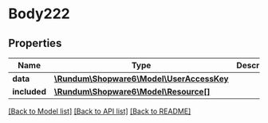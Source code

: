 # Body222

## Properties
Name | Type | Description | Notes
------------ | ------------- | ------------- | -------------
**data** | [**\Rundum\Shopware6\Model\UserAccessKey**](UserAccessKey.md) |  | [optional] 
**included** | [**\Rundum\Shopware6\Model\Resource[]**](Resource.md) |  | [optional] 

[[Back to Model list]](../../README.md#documentation-for-models) [[Back to API list]](../../README.md#documentation-for-api-endpoints) [[Back to README]](../../README.md)

